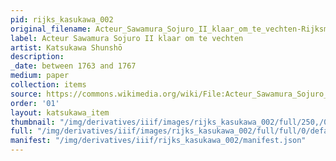 ```yaml
---
pid: rijks_kasukawa_002
original_filename: Acteur_Sawamura_Sojuro_II_klaar_om_te_vechten-Rijksmuseum_RP-P-1956-658
label: Acteur Sawamura Sojuro II klaar om te vechten
artist: Katsukawa Shunshō
description: 
_date: between 1763 and 1767
medium: paper
collection: items
source: https://commons.wikimedia.org/wiki/File:Acteur_Sawamura_Sojuro_II_klaar_om_te_vechten-Rijksmuseum_RP-P-1956-658.jpeg
order: '01'
layout: katsukawa_item
thumbnail: "/img/derivatives/iiif/images/rijks_kasukawa_002/full/250,/0/default.jpg"
full: "/img/derivatives/iiif/images/rijks_kasukawa_002/full/full/0/default.jpg"
manifest: "/img/derivatives/iiif/rijks_kasukawa_002/manifest.json"
---
```

